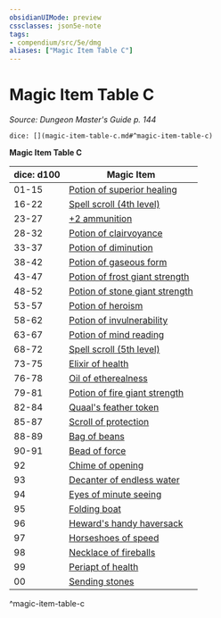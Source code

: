 ```yaml
---
obsidianUIMode: preview
cssclasses: json5e-note
tags:
- compendium/src/5e/dmg
aliases: ["Magic Item Table C"]
---
```

# Magic Item Table C
*Source: Dungeon Master's Guide p. 144* 

`dice: [](magic-item-table-c.md#^magic-item-table-c)`

**Magic Item Table C**

| dice: d100 | Magic Item |
|------------|------------|
| 01-15 | [Potion of superior healing](compendium/items/potion-of-superior-healing.md) |
| 16-22 | [Spell scroll (4th level)](compendium/items/spell-scroll-4th-level.md) |
| 23-27 | [+2 ammunition](compendium/items/2-ammunition.md) |
| 28-32 | [Potion of clairvoyance](compendium/items/potion-of-clairvoyance.md) |
| 33-37 | [Potion of diminution](compendium/items/potion-of-diminution.md) |
| 38-42 | [Potion of gaseous form](compendium/items/potion-of-gaseous-form.md) |
| 43-47 | [Potion of frost giant strength](compendium/items/potion-of-frost-giant-strength.md) |
| 48-52 | [Potion of stone giant strength](compendium/items/potion-of-stone-giant-strength.md) |
| 53-57 | [Potion of heroism](compendium/items/potion-of-heroism.md) |
| 58-62 | [Potion of invulnerability](compendium/items/potion-of-invulnerability.md) |
| 63-67 | [Potion of mind reading](compendium/items/potion-of-mind-reading.md) |
| 68-72 | [Spell scroll (5th level)](compendium/items/spell-scroll-5th-level.md) |
| 73-75 | [Elixir of health](compendium/items/elixir-of-health.md) |
| 76-78 | [Oil of etherealness](compendium/items/oil-of-etherealness.md) |
| 79-81 | [Potion of fire giant strength](compendium/items/potion-of-fire-giant-strength.md) |
| 82-84 | [Quaal's feather token](compendium/items/quaals-feather-token.md) |
| 85-87 | [Scroll of protection](compendium/items/scroll-of-protection.md) |
| 88-89 | [Bag of beans](compendium/items/bag-of-beans.md) |
| 90-91 | [Bead of force](compendium/items/bead-of-force.md) |
| 92 | [Chime of opening](compendium/items/chime-of-opening.md) |
| 93 | [Decanter of endless water](compendium/items/decanter-of-endless-water.md) |
| 94 | [Eyes of minute seeing](compendium/items/eyes-of-minute-seeing.md) |
| 95 | [Folding boat](compendium/items/folding-boat.md) |
| 96 | [Heward's handy haversack](compendium/items/hewards-handy-haversack.md) |
| 97 | [Horseshoes of speed](compendium/items/horseshoes-of-speed.md) |
| 98 | [Necklace of fireballs](compendium/items/necklace-of-fireballs.md) |
| 99 | [Periapt of health](compendium/items/periapt-of-health.md) |
| 00 | [Sending stones](compendium/items/sending-stones.md) |
^magic-item-table-c